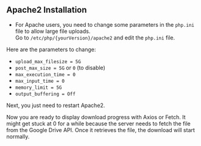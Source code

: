 ## Apache2 Installation

- For Apache users, you need to change some parameters in the `php.ini` file to allow large file uploads.  
  Go to `/etc/php/{yourVersion}/apache2` and edit the `php.ini` file.

Here are the parameters to change:  
- `upload_max_filesize = 5G`  
- `post_max_size = 5G` or `0` (to disable)  
- `max_execution_time = 0`  
- `max_input_time = 0`  
- `memory_limit = 5G`  
- `output_buffering = Off`

Next, you just need to restart Apache2.

Now you are ready to display download progress with Axios or Fetch. It might get stuck at 0 for a while because the server needs to fetch the file from the Google Drive API. Once it retrieves the file, the download will start normally.
